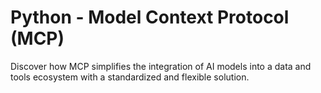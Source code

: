 # Python - Model Context Protocol (MCP)

Discover how MCP simplifies the integration of AI models into a data and tools ecosystem with a standardized and flexible solution.
